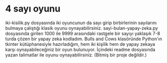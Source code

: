 # 4 sayı oyunu
iki-kisilik.py dosyasında iki oyuncunun da sayı girip birbirlerinin sayılarını bulmaya çalıştığı klasik oyunu oynayabilirsiniz.
sayi-bulan-yapay-zeka.py dosyasında girilen 1000 ile 9999 arasındaki rastgele bir sayıyı yaklaşık 7-8 turda çözen bir yapay zeka kodladım.
Bulls and Cows klasöründe Python'ın tkinter kütüphanesiyle hazırladığım, hem iki kişilik hem de yapay zekaya karşı oynayabileceğiniz bir oyun bulunuyor. İçindeki readme dosyasında yazan talimatlar ile oyunu oynayabilirsiniz. (Bitmiş bir proje değildir.)